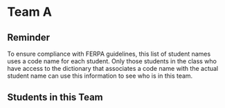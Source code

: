 # Team A

## Reminder

To ensure compliance with FERPA guidelines, this list of student names uses a
code name for each student. Only those students in the class who have access to
the dictionary that associates a code name with the actual student name can use
this information to see who is in this team.

## Students in this Team
